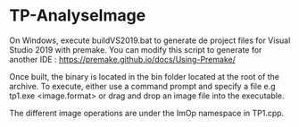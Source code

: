 # TP-AnalyseImage

On Windows, execute buildVS2019.bat to generate de project files for Visual Studio 2019 with premake.
You can modify this script to generate for another IDE : https://premake.github.io/docs/Using-Premake/

Once built, the binary is located in the bin folder located at the root of the archive.
To execute, either use a command prompt and specify a file e.g tp1.exe <image.format> or drag and drop an image file into the executable.

The different image operations are under the ImOp namespace in TP1.cpp.

